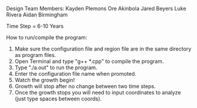 Design Team Members:
Kayden Plemons
Ore Akinbola
Jared Beyers
Luke Rivera
Aidan Birmingham 

Time Step = 6-10 Years

How to run/compile the program:
1. Make sure the configuration file and region file are in the same directory as program files. 
2. Open Terminal and type "g++ *.cpp" to compile the program.
3. Type "./a.out" to run the program.
4. Enter the configuration file name when promoted.
5. Watch the growth begin!
6. Growth will stop after no change between two time steps.
7. Once the growth stops you will need to input coordinates to analyze (just type spaces between coords).
